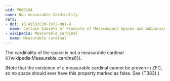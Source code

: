 ```yaml
---
uid: P000164
name: Non-measurable Cardinality
refs:
- doi: 10.4153/CJM-1972-081-9
  name: Certain Subsets of Products of Metacompact Spaces and Subparacompact Spaces are Realcompact
- wikipedia: Measurable_cardinal
  name: Measurable cardinal
---
```


The cardinality of the space is not a measurable cardinal ({{wikipedia:Measurable_cardinal}}).

(Note that the existence of a measurable cardinal cannot be proven in ZFC, so no space should ever have this
property marked as false. See {T383}.)
